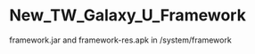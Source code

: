 New_TW_Galaxy_U_Framework
=========================

framework.jar and framework-res.apk in /system/framework

